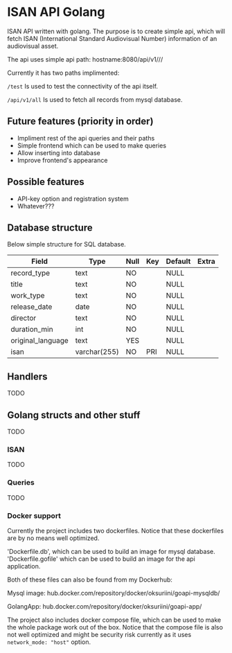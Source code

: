 # ISAN API Golang

ISAN API written with golang.
The purpose is to create simple api, which will fetch ISAN (International Standard Audiovisual Number) information of an audiovisual asset.

The api uses simple api path:
hostname:8080/api/v1/<path>/<to>/<query>

Currently it has two paths implimented:

`/test` Is used to test the connectivity of the api itself.

`/api/v1/all` Is used to fetch all records from mysql database.

## Future features (priority in order)

- Impliment rest of the api queries and their paths
- Simple frontend which can be used to make queries
- Allow inserting into database
- Improve frontend's appearance

## Possible features

- API-key option and registration system
- Whatever???

## Database structure

Below simple structure for SQL database.

| Field             | Type         | Null | Key | Default | Extra |
| ---               | ---          | ---  | --- | ---     | ---   |
| record_type       | text         | NO   |     | NULL    |       |
| title             | text         | NO   |     | NULL    |       |
| work_type         | text         | NO   |     | NULL    |       |
| release_date      | date         | NO   |     | NULL    |       |
| director          | text         | NO   |     | NULL    |       |
| duration_min      | int          | NO   |     | NULL    |       |
| original_language | text         | YES  |     | NULL    |       |
| isan              | varchar(255) | NO   | PRI | NULL    |       |


## Handlers

TODO

## Golang structs and other stuff

TODO

### ISAN

TODO

### Queries

TODO

### Docker support

Currently the project includes two dockerfiles. Notice that these dockerfiles are by no means well optimized.

'Dockerfile.db', which can be used to build an image for mysql database.
'Dockerfile.gofile' which can be used to build an image for the api application.

Both of these files can also be found from my Dockerhub:

Mysql image:
hub.docker.com/repository/docker/oksuriini/goapi-mysqldb/

GolangApp:
hub.docker.com/repository/docker/oksuriini/goapi-app/

The project also includes docker compose file, which can be used to make the whole package work out of the box.
Notice that the compose file is also not well optimized and might be security risk currently as it uses ```network_mode: "host"``` option.
